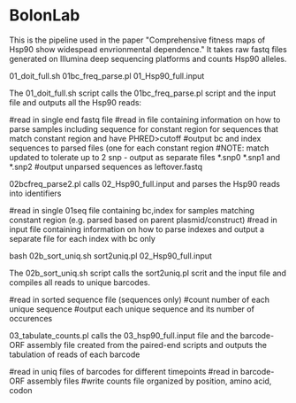 # BolonLab

This is the pipeline used in the paper "Comprehensive fitness maps of Hsp90 show widespead envrionmental dependence."  It takes raw fastq files generated on Illumina deep sequencing platforms and counts Hsp90 alleles.

01_doit_full.sh
01bc_freq_parse.pl
01_Hsp90_full.input

The 01_doit_full.sh script calls the 01bc_freq_parse.pl script and the input file and outputs all the Hsp90 reads:

#read in single end fastq file
#read in file containing information on how to parse samples including sequence for constant region for sequences that match constant region and have PHRED>cutoff
#output bc and index sequences to parsed files (one for each constant region
#NOTE: match updated to tolerate up to 2 snp - output as separate files *.snp0 *.snp1 and *.snp2
#output unparsed sequences as leftover.fastq

02bcfreq_parse2.pl calls 02_Hsp90_full.input and parses the Hsp90 reads into identifiers

#read in single 01seq file containing bc,index for samples matching constant region (e.g. parsed based on parent plasmid/construct)
#read in input file containing information on how to parse indexes and output a separate file for each index with bc only

bash 02b_sort_uniq.sh
sort2uniq.pl
02_Hsp90_full.input

The 02b_sort_uniq.sh script calls the sort2uniq.pl scrit and the input file and compiles all reads to unique barcodes.

#read in sorted sequence file (sequences only)
#count number of each unique sequence
#output each unique sequence and its number of occurences

03_tabulate_counts.pl calls the 03_hsp90_full.input file and the barcode-ORF assembly file created from the paired-end scripts and outputs the tabulation of reads of each barcode

#read in uniq files of barcodes for different timepoints
#read in barcode-ORF assembly files
#write counts file organized by position, amino acid, codon

